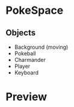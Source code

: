 # PokeSpace

## Objects
- Background (moving)
- Pokeball
- Charmander
- Player
- Keyboard

# Preview
